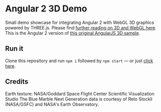 # Angular 2 3D Demo

Small demo showcase for integrating Angular 2 with WebGL 3D graphics powered by THREE.js. Please find [further reading on 3D and WebGL here](https://github.com/thinktecture/2d-3d-usergroup-2015). This is the Angular 2 version of [this original AngularJS 3D sample](https://github.com/chliebel/angular-3d-demo).

## Run it
Clone this repository and run `npm i` followed by `npm start` — or just [click here](https://cdn.rawgit.com/christianliebel/angular2-3d-demo/1.1.0/index-dist.html).

## Credits
Earth texture: NASA/Goddard Space Flight Center Scientific Visualization Studio The Blue Marble Next Generation data is courtesy of Reto Stockli (NASA/GSFC) and NASA's Earth Observatory.
